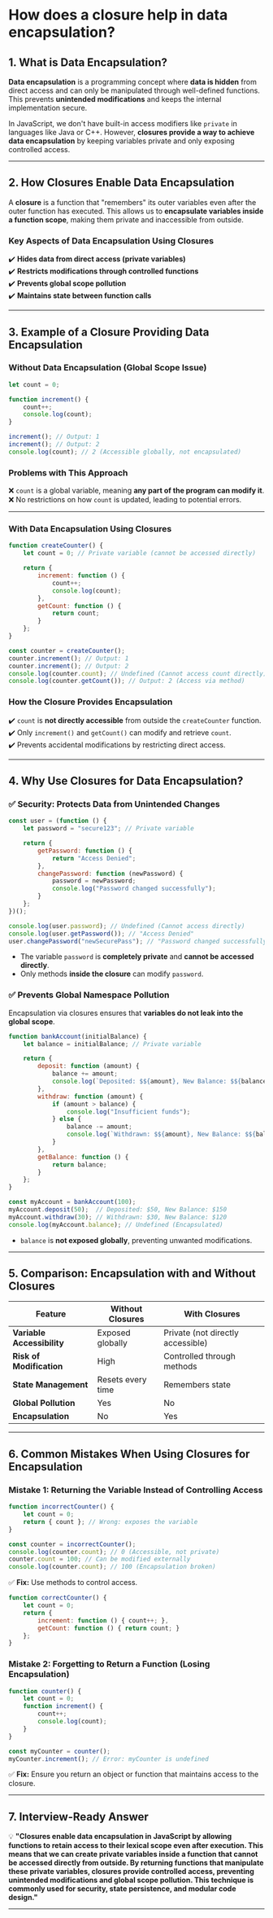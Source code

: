 # How does a closure help in data encapsulation?

## **1. What is Data Encapsulation?**
**Data encapsulation** is a programming concept where **data is hidden** from direct access and can only be manipulated through well-defined functions. This prevents **unintended modifications** and keeps the internal implementation secure.

In JavaScript, we don't have built-in access modifiers like `private` in languages like Java or C++. However, **closures provide a way to achieve data encapsulation** by keeping variables private and only exposing controlled access.

---

## **2. How Closures Enable Data Encapsulation**
A **closure** is a function that "remembers" its outer variables even after the outer function has executed. This allows us to **encapsulate variables inside a function scope**, making them private and inaccessible from outside.

### **Key Aspects of Data Encapsulation Using Closures**
✔️ **Hides data from direct access (private variables)**  
✔️ **Restricts modifications through controlled functions**  
✔️ **Prevents global scope pollution**  
✔️ **Maintains state between function calls**  

---

## **3. Example of a Closure Providing Data Encapsulation**
### **Without Data Encapsulation (Global Scope Issue)**
```javascript
let count = 0;

function increment() {
    count++;
    console.log(count);
}

increment(); // Output: 1
increment(); // Output: 2
console.log(count); // 2 (Accessible globally, not encapsulated)
```
### **Problems with This Approach**
❌ `count` is a global variable, meaning **any part of the program can modify it**.  
❌ No restrictions on how `count` is updated, leading to potential errors.  

---

### **With Data Encapsulation Using Closures**
```javascript
function createCounter() {
    let count = 0; // Private variable (cannot be accessed directly)

    return {
        increment: function () {
            count++;
            console.log(count);
        },
        getCount: function () {
            return count;
        }
    };
}

const counter = createCounter();
counter.increment(); // Output: 1
counter.increment(); // Output: 2
console.log(counter.count); // Undefined (Cannot access count directly)
console.log(counter.getCount()); // Output: 2 (Access via method)
```

### **How the Closure Provides Encapsulation**
✔️ `count` is **not directly accessible** from outside the `createCounter` function.  
✔️ Only `increment()` and `getCount()` can modify and retrieve `count`.  
✔️ Prevents accidental modifications by restricting direct access.  

---

## **4. Why Use Closures for Data Encapsulation?**
### ✅ **Security: Protects Data from Unintended Changes**
```javascript
const user = (function () {
    let password = "secure123"; // Private variable

    return {
        getPassword: function () {
            return "Access Denied";
        },
        changePassword: function (newPassword) {
            password = newPassword;
            console.log("Password changed successfully");
        }
    };
})();

console.log(user.password); // Undefined (Cannot access directly)
console.log(user.getPassword()); // "Access Denied"
user.changePassword("newSecurePass"); // "Password changed successfully"
```
- The variable `password` is **completely private** and **cannot be accessed directly**.
- Only methods **inside the closure** can modify `password`.

### ✅ **Prevents Global Namespace Pollution**
Encapsulation via closures ensures that **variables do not leak into the global scope**.

```javascript
function bankAccount(initialBalance) {
    let balance = initialBalance; // Private variable

    return {
        deposit: function (amount) {
            balance += amount;
            console.log(`Deposited: $${amount}, New Balance: $${balance}`);
        },
        withdraw: function (amount) {
            if (amount > balance) {
                console.log("Insufficient funds");
            } else {
                balance -= amount;
                console.log(`Withdrawn: $${amount}, New Balance: $${balance}`);
            }
        },
        getBalance: function () {
            return balance;
        }
    };
}

const myAccount = bankAccount(100);
myAccount.deposit(50);  // Deposited: $50, New Balance: $150
myAccount.withdraw(30); // Withdrawn: $30, New Balance: $120
console.log(myAccount.balance); // Undefined (Encapsulated)
```
- `balance` is **not exposed globally**, preventing unwanted modifications.

---

## **5. Comparison: Encapsulation with and Without Closures**
| Feature | Without Closures | With Closures |
|---------|----------------|--------------|
| **Variable Accessibility** | Exposed globally | Private (not directly accessible) |
| **Risk of Modification** | High | Controlled through methods |
| **State Management** | Resets every time | Remembers state |
| **Global Pollution** | Yes | No |
| **Encapsulation** | No | Yes |

---

## **6. Common Mistakes When Using Closures for Encapsulation**
### **Mistake 1: Returning the Variable Instead of Controlling Access**
```javascript
function incorrectCounter() {
    let count = 0;
    return { count }; // Wrong: exposes the variable
}

const counter = incorrectCounter();
console.log(counter.count); // 0 (Accessible, not private)
counter.count = 100; // Can be modified externally
console.log(counter.count); // 100 (Encapsulation broken)
```
✅ **Fix:** Use methods to control access.
```javascript
function correctCounter() {
    let count = 0;
    return {
        increment: function () { count++; },
        getCount: function () { return count; }
    };
}
```

### **Mistake 2: Forgetting to Return a Function (Losing Encapsulation)**
```javascript
function counter() {
    let count = 0;
    function increment() {
        count++;
        console.log(count);
    }
}

const myCounter = counter();
myCounter.increment(); // Error: myCounter is undefined
```
✅ **Fix:** Ensure you return an object or function that maintains access to the closure.

---

## **7. Interview-Ready Answer**
💡 **"Closures enable data encapsulation in JavaScript by allowing functions to retain access to their lexical scope even after execution. This means that we can create private variables inside a function that cannot be accessed directly from outside. By returning functions that manipulate these private variables, closures provide controlled access, preventing unintended modifications and global scope pollution. This technique is commonly used for security, state persistence, and modular code design."**  

---
